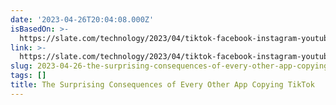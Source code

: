 ```yaml
---
date: '2023-04-26T20:04:08.000Z'
isBasedOn: >-
  https://slate.com/technology/2023/04/tiktok-facebook-instagram-youtube-reels-shorts-copying.html?utm_source=pocket-newtab
link: >-
  https://slate.com/technology/2023/04/tiktok-facebook-instagram-youtube-reels-shorts-copying.html?utm_source=pocket-newtab
slug: 2023-04-26-the-surprising-consequences-of-every-other-app-copying-tiktok
tags: []
title: The Surprising Consequences of Every Other App Copying TikTok
---
```


